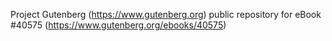 Project Gutenberg (https://www.gutenberg.org) public repository for eBook #40575 (https://www.gutenberg.org/ebooks/40575)
